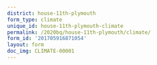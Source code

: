 ```yaml
---
district: house-11th-plymouth
form_type: climate
unique_id: house-11th-plymouth-climate
permalink: /2020bq/house-11th-plymouth/climate/
form_id: '201705916871054'
layout: form
doc_img: CLIMATE-00001
---
```

